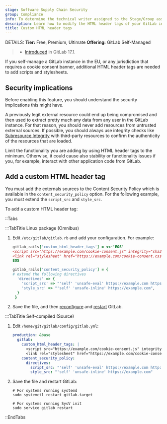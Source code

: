 ```yaml
---
stage: Software Supply Chain Security
group: Compliance
info: To determine the technical writer assigned to the Stage/Group associated with this page, see https://handbook.gitlab.com/handbook/product/ux/technical-writing/#assignments
description: Learn how to modify the HTML header tags of your GitLab instance.
title: Custom HTML header tags
---
```


DETAILS:
**Tier:** Free, Premium, Ultimate
**Offering:** GitLab Self-Managed

> - [Introduced](https://gitlab.com/gitlab-org/gitlab/-/merge_requests/153877) in GitLab 17.1.

If you self-manage a GitLab instance in the EU, or any jurisdiction that
requires a cookie consent banner, additional HTML header tags are needed to
add scripts and stylesheets.

## Security implications

Before enabling this feature, you should understand the security implications this might have.

A previously legit external resource could end up being compromised and then used to extract
pretty much any data from any user in the GitLab instance. For that reason,
you should never add resources from untrusted external sources. If possible, you should always
use integrity checks like [Subresource Integrity](https://www.w3.org/TR/SRI/) with third-party
resources to confirm the authenticity of the resources that are loaded.

Limit the functionality you are adding by using HTML header tags to the minimum.
Otherwise, it could cause also stability or functionality issues if you, for example,
interact with other application code from GitLab.

## Add a custom HTML header tag

You must add the externals sources to the Content Security Policy which is
available in the `content_security_policy` option. For the following example, you
must extend the `script_src` and `style_src`.

To add a custom HTML header tag:

::Tabs

:::TabTitle Linux package (Omnibus)

1. Edit `/etc/gitlab/gitlab.rb` and add your configuration. For example:

   ```ruby
   gitlab_rails['custom_html_header_tags'] = <<-'EOS'
   <script src="https://example.com/cookie-consent.js" integrity="sha384-Li9vy3DqF8tnTXuiaAJuML3ky+er10rcgNR/VqsVpcw+ThHmYcwiB1pbOxEbzJr7" crossorigin="anonymous"></script>
   <link rel="stylesheet" href="https://example.com/cookie-consent.css" integrity="sha384-+/M6kredJcxdsqkczBUjMLvqyHb1K/JThDXWsBVxMEeZHEaMKEOEct339VItX1zB" crossorigin="anonymous">
   EOS

   gitlab_rails['content_security_policy'] = {
   # extend the following directives
     'directives' => {
       'script_src' => "'self' 'unsafe-eval' https://example.com https://www.google.com/recaptcha/ https://www.recaptcha.net/ https://www.gstatic.com/recaptcha/ https://apis.google.com",
       'style_src' => "'self' 'unsafe-inline' https://example.com",
     }
    }
   ```

1. Save the file, and then [reconfigure](restart_gitlab.md#reconfigure-a-linux-package-installation) and [restart](restart_gitlab.md#restart-a-linux-package-installation) GitLab.

:::TabTitle Self-compiled (Source)

1. Edit `/home/git/gitlab/config/gitlab.yml`:

   ```yaml
   production: &base
     gitlab:
       custom_html_header_tags: |
         <script src="https://example.com/cookie-consent.js" integrity="sha384-Li9vy3DqF8tnTXuiaAJuML3ky+er10rcgNR/VqsVpcw+ThHmYcwiB1pbOxEbzJr7"         crossorigin="anonymous"></script>
         <link rel="stylesheet" href="https://example.com/cookie-consent.css" integrity="sha384-+/M6kredJcxdsqkczBUjMLvqyHb1K/JThDXWsBVxMEeZHEaMKEOEct339VItX1zB"        crossorigin="anonymous">
       content_security_policy:
         directives:
           script_src: "'self' 'unsafe-eval' https://example.com http://localhost:* https://www.google.com/recaptcha/ https://www.recaptcha.net/ https://www.gstatic.com/recaptcha/ https://apis.google.com"
           style_src: "'self' 'unsafe-inline' https://example.com"
   ```

1. Save the file and restart GitLab:

   ```shell
   # For systems running systemd
   sudo systemctl restart gitlab.target

   # For systems running SysV init
   sudo service gitlab restart
   ```

::EndTabs
